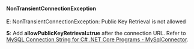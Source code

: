 #### NonTransientConnectionException

**E**: NonTransientConnectionException: Public Key Retrieval is not allowed

**S**: Add **allowPublicKeyRetrieval=true** after the connection URL. Refer to [MySQL Connection String for C# .NET Core Programs - MySqlConnector](https://mysqlconnector.net/connection-options/).


